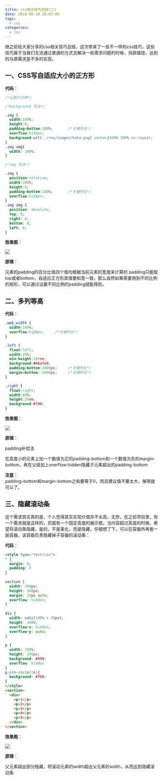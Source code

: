 ```yaml
---
title: css相关技巧总结(二)
date: 2018-06-19 20:07:09
tags:
  - css
categories:
  - css
---
```



继之前给大家分享的css相关技巧总结，这次带来了一些不一样的css技巧，这些技巧属于当我们无法通过普通的方式去解决一些需求问题的时候，另辟蹊径，达到的与原需求差不多的实现。

## 一、CSS写自适应大小的正方形
**代码**：
```css
/*以图片为例*/

/*background 写法*/

.img {
  width:100%;
  height:0;
  padding-bottom:100%;       /*关键所在*/
  overflow:hidden;
  background:url(../res/images/haha.png) center/100% 100% no-repeat;
}
.img img{
  width: 100%;
}

/*img 写法*/

.img {
  position:relative;
  width:100%;
  height:0;
  padding-bottom:100%;       /*关键所在*/
  overflow:hidden;
}
.img img {
  position: absolute;
  top: 0;
  right: 0;
  bottom: 0;
  left: 0;
}
```
**效果图**：

![](https://github.com/bettermu/blog-picture-store/blob/master/20180619/%E8%87%AA%E9%80%82%E5%BA%94%E5%A4%A7%E5%B0%8F%E7%9A%84%E6%AD%A3%E6%96%B9%E5%BD%A2.gif?raw=true)

**原理**：

元素的padding的百分比值四个值均根据当前元素的宽度来计算的
padding只能取top或者bottom，自适应正方形其值要和宽一致，那么自然如果需要用到不同比例的矩形，可以通过设置不同比例的padding就能得到。

## 二、多列等高
**代码**：
```css
.web_width {
  width:100%;
  overflow:hidden;     /*关键所在*/
}

.left {
  float:left;
  width:20%;
  min-height:10rem;
  background:#66afe9;
  padding-bottom:2000px;     /*关键所在*/
  margin-bottom:-2000px;     /*关键所在*/
}

.right {
  float:right;
  width:80%;
  height:20em;
  background:#f00;
}
```
**效果图**：

![](https://github.com/bettermu/blog-picture-store/blob/master/20180619/%E5%A4%9A%E5%88%97%E7%AD%89%E9%AB%98.gif?raw=true)

**原理**：

padding补偿法

在高度小的元素上加一个数值为正的padding-bottom和一个数值为负的margin-bottom，再在父级加上overflow:hidden隐藏子元素超出的padding-bottom

**注意**：  
padding-bottom和margin-bottom之和要等于0，而且建议值不要太大，够用就可以了。



## 三、隐藏滚动条
这个需求其实真的是，个人觉得其实实现价值并不太高，无奈，在之前项目里，有一个需求就是这样的，页面有一个固定高度的展示框，当内容超过高度的时候，希望将滚动条隐藏，是的，不是美化，而是隐藏，仔细想了下，可以在容器外再套一层容器，该容器负责隐藏掉子容器的滚动条：

**代码**：
```html
<style type="text/css">
* {
  margin: 0;
  padding: 0
}
	
section {
  width: 300px;
  height: 500px;
  margin: 20px auto;
  overflow: hidden;
}
	
div {
  width: calc(100% + 20px);
  height: 100%;
  overflow-x: hidden;
  overflow-y: auto;
}
	
p {
  width: 100%;
  height: 200px;
  background: #999;
  overflow: hidden
}
p:nth-child(2n){
  background: #f60;
}
</style>
<section>
  <div>
    <p>1</p>
    <p>2</p>
    <p>3</p>
    <p>4</p>
    <p>5</p>
  </div>
</section>
```

**效果图**：

![](https://github.com/bettermu/blog-picture-store/blob/master/20180619/%E9%9A%90%E8%97%8F%E6%BB%9A%E5%8A%A8%E6%9D%A1.gif?raw=true)

**原理**：

父元素超出部分隐藏，将滚动元素的width超出父元素的width，从而达到隐藏滚动条
